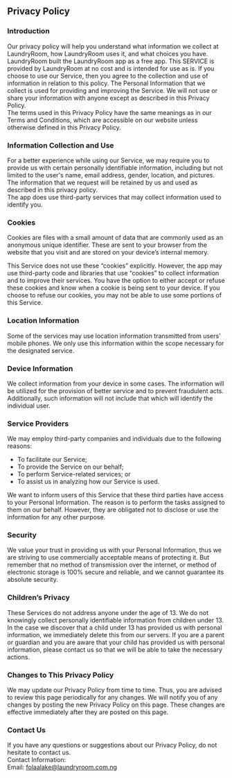 Privacy Policy  
----------------

### Introduction  
Our privacy policy will help you understand what information we collect at LaundryRoom, how LaundryRoom uses it, and what choices you have.
LaundryRoom built the LaundryRoom app as a free app. This SERVICE is provided by LaundryRoom at no cost and is intended for use as is.
If you choose to use our Service, then you agree to the collection and use of information in  relation to this policy. The Personal Information that we collect is used for providing and improving the Service. We will not use or share your information with anyone except as described in this Privacy Policy.  
The terms used in this Privacy Policy have the same meanings as in our Terms and Conditions, which are accessible on our website unless otherwise  defined in this Privacy Policy.

### Information Collection and Use  
For a better experience while using our Service, we may require you to provide us with certain personally identifiable information, including but not limited to the user's name, email address, gender, location, and pictures. The information that we request will be retained by us and used as described in this privacy policy.  
The app does use third-party services that may collect information used to identify you. 

### Cookies  
Cookies are files with a small amount of data that are commonly used as an anonymous unique identifier. These are sent to your browser from the website that you visit and are stored on your device’s internal memory.  

This Service does not use these “cookies” explicitly. However, the app may use third-party code and libraries that use “cookies” to collect information and to improve their services. You have the option  to either accept or refuse these cookies and know when a cookie is being sent to your device. If you choose to refuse our cookies, you may not be able to use some portions of this Service.  

### Location Information  
Some of the services may use location information transmitted from users' mobile phones. We only use this information within the scope necessary for the designated service.  

### Device Information  
We collect information from your device in some cases. The information will be utilized for the provision of better service and to prevent fraudulent acts. Additionally, such information will not include that which will identify the individual user.  

### Service Providers  
We may employ third-party companies and individuals due to the following reasons:  
* To facilitate our Service;
* To provide the Service on our behalf;
* To perform Service-related services; or
* To assist us in analyzing how our Service is used.  

We want to inform users of this Service that these third parties have access to your Personal Information. The reason is to perform the tasks assigned to them on our behalf. However, they are obligated not to disclose or use the information for any other purpose.  

### Security  
We value your trust in providing us with your Personal Information, thus we are striving to use commercially acceptable means of protecting it. But remember that no method of transmission over  the internet, or method of electronic storage is 100% secure and reliable, and we cannot guarantee its absolute security.  

### Children’s Privacy  
These Services do not address anyone under the age of 13. We do not knowingly collect personally identifiable information from children under 13. In the case we discover that a child under 13 has provided us with personal information, we immediately delete this from our servers. If you  are  a  parent  or  guardian and you are aware that your child has provided us with personal information, please contact us so that we will be able to take the necessary actions.  

### Changes to This Privacy Policy  
We may update our Privacy Policy from time to time. Thus, you are advised to review this page periodically for any changes. We will notify you of any changes by posting the new Privacy Policy on this page. These changes are effective immediately after they are posted on this page.  

### Contact Us  
If you have any questions or suggestions about our Privacy Policy, do not hesitate to contact us.  
Contact Information:  
Email: folaalake@laundryroom.com.ng
